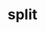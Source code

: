# split

<!-- TODO-START
TODO: Fill short description here.

## Type signature

TODO: Fill type signature down below.

```
any ⇒ any
```

## Examples

TODO: List at least one example down below.

```javascript
split(); // ⇒ TODO
```

## Questions

TODO: List questions that may this function answers.
TODO-END -->
